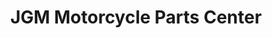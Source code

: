 ---
title: "JGM Motorcycle Parts Center"
url: /cabanatuan-city/jgm-motorcycle-parts-center/
shop: shop
---